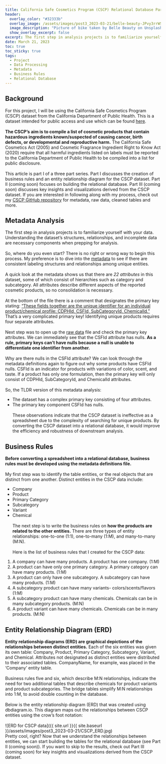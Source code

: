 ```yaml
---
title: California Safe Cosmetics Program (CSCP) Relational Database Part I
header:
  overlay_color: "#32333b"
  overlay_image: /assets/images/post3_2023-03-21/belle-beauty-JPvy3rrWSeM-unsplash.jpg
  image_description: "Picture of bike taken by Belle Beauty on Unsplash"
  show_overlay_excerpt: false
excerpt: The first step in analysis projects is to familiarize yourself with your data. Understanding the dataset’s structures, relationships, and incomplete data are necessary components when prepping for analysis…
date: March 21, 2023
toc: true
toc_sticky: true
tags:
  - Project
  - Data Processing
  - Metadata
  - Business Rules
  - Relational Database
---
```

## Background

For this project, I will be using the California Safe Cosmetics Program (CSCP) dataset from the California Department of Public Health. This is a dataset intended for public access and use which can be found <a href="https://catalog.data.gov/dataset/chemicals-in-cosmetics-7d6ab">here</a>.
<br><br>
**The CSCP’s aim is to compile a list of cosmetic products that contain hazardous ingredients known/suspected of causing cancer, birth defects, or developmental and reproductive harm.** The California Safe Cosmetics Act (2005) and Cosmetic Fragrance Ingredient Right to Know Act (2020) require that all harmful ingredients listed on labels must be reported to the California Department of Public Health to be compiled into a list for public disclosure. 
<br><br>
This article is part I of a three part series. Part I discusses the creation of business rules and an entity relationship diagram for the CSCP dataset. Part II (coming soon) focuses on building the relational database. Part III (coming soon) discusses key insights and visualizations derived from the CSCP dataset. If you are interested in following along with my process, check out my <a href="https://github.com/hjkissinger/CSCP-RelationalDB">CSCP GitHub repository</a> for metadata, raw data, cleaned tables and more.

## Metadata Analysis

The first step in analysis projects is to familiarize yourself with your data. Understanding the dataset’s structures, relationships, and incomplete data are necessary components when prepping for analysis. 
<br><br>
So, where do you even start? There is no right or wrong way to begin this process. My preference is to dive into the <a href="https://github.com/hjkissinger/CSCP-RelationalDB/blob/main/CSV-files/chemicalsincosmetics-dd.xlsx">metadata</a> to see if there are consistent labeling structures and relationships among unique entities. 
<br><br>
A quick look at the metadata shows us that there are _22 attributes_ in this dataset, some of which consist of hierarchies such as category and subcategory. All attributes describe different aspects of the reported cosmetic products, so no consolidation is necessary.
<br><br>
At the bottom of the file there is a comment that designates the primary key stating: <u>“These fields together are the unique identifier for an individual product/chemical profile: CDPHId, CSFId, SubCategoryId, ChemicalId.”</u> That’s a very complicated primary key! Identifying unique products requires four separate attributes.
<br><br>
Next step was to open up the <a href="https://github.com/hjkissinger/CSCP-RelationalDB/blob/main/CSV-files/cscpopendata%20copy.csv.zip">raw data</a> file and check the primary key attributes. We can immediately see that the CSFId attribute has nulls. **As a rule, primary keys can’t have nulls because a null is unable to differentiate one identifier from another.** 
<br><br>
Why are there nulls in the CSFId attribute? We can look through the metadata definitions again to figure out why some products have CSFId nulls. CSFId is an indicator for products with variations of color, scent, and taste. If a product has only one formulation, then the primary key will only consist of CDPHId, SubCategoryId, and ChemicalId attributes. 
<br><br>
So, the TLDR version of this metadata analysis:
* The dataset has a complex primary key consisting of four attributes.
* The primary key component CSFId has nulls.
<br><br>
These observations indicate that the CSCP dataset is ineffective as a spreadsheet due to the complexity of searching for unique products. By converting the CSCP dataset into a relational database, it would improve the efficiency and robustness of downstream analysis. 

## Business Rules

**Before converting a spreadsheet into a relational database, business rules must be developed using the metadata definitions file.**
<br><br>
My first step was to identify the table entities, or the real objects that are distinct from one another. Distinct entities in the CSCP data include:
* Company
* Product
* Primary Category
* Subcategory
* Variant
* Chemical
<br><br>
The next step is to write the business rules on **how the products are related to the other entities.** There are three types of entity relationships: one-to-one (1:1), one-to-many (1:M), and many-to-many (M:N).
<br><br>
Here is the list of business rules that I created for the CSCP data:
1. A company can have many products. A product has one company. (1:M)
2. A product can have only one primary category. A primary category can have many products. (1:M)
3. A product can only have one subcategory. A subcategory can have many products. (1:M)
4. A subcategory product can have many variants- colors/scents/flavors (1:M)
5. A subcategory product can have many chemicals. Chemicals can be in many subcategory products. (M:N)
6. A product variant can have many chemicals. Chemicals can be in many products. (M:N)

## Entity Relationship Diagram (ERD)

**Entity relationship diagrams (ERD) are graphical depictions of the relationships between distinct entities.** Each of the six entities was given its own table: Company, Product, Primary Category, Subcategory, Variant, and Chemical. Attributes not designated as distinct entities were distributed to their associated tables. CompanyName, for example, was placed in the ‘Company’ entity table.
<br><br>
Business rules five and six, which describe M:N relationships, indicate the need for two additional tables that describe chemicals for product variants and product subcategories. The bridge tables simplify M:N relationships into 1:M, to avoid double counting in the database.
<br><br>
Below is the entity relationship diagram (ERD) that was created using dbdiagram.io. This diagram maps out the relationships between CSCP entities using the crow’s foot notation:
<br><br>
![ERD for CSCP data]({{ site.url }}{{ site.baseurl }}/assets/images/post3_2023-03-21/CSCP_ERD.jpg)
<br>
Pretty cool, right? Now that we understand the relationships between entities, we can start building the tables for the relational database (see Part II (coming soon)). If you want to skip to the results, check out Part III (coming soon) for key insights and visualizations derived from the CSCP dataset.
